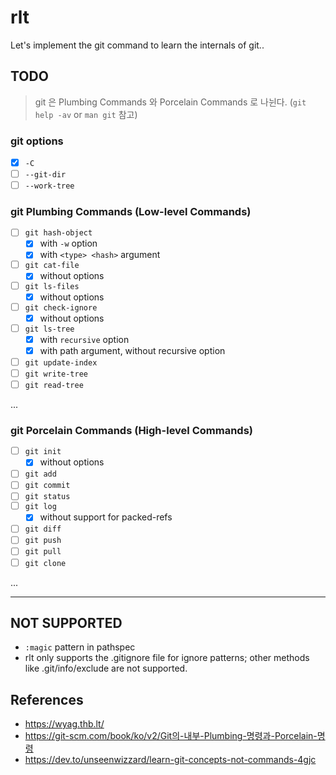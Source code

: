 # rlt 

Let's implement the git command to learn the internals of git..

## TODO 

> git 은 Plumbing Commands 와 Porcelain Commands 로 나뉜다. (`git help -av` or `man git` 참고)

### git options

- [x] `-C` 
- [ ] `--git-dir`
- [ ] `--work-tree`

### git Plumbing Commands (Low-level Commands)

- [ ] `git hash-object`
  - [x] with `-w` option
  - [x] with `<type> <hash>` argument
- [ ] `git cat-file`
  - [x] without options
- [ ] `git ls-files`
  - [x] without options
- [ ] `git check-ignore`
  - [x] without options
- [ ] `git ls-tree`
  - [x] with `recursive` option
  - [x] with path argument, without recursive option
- [ ] `git update-index`
- [ ] `git write-tree`
- [ ] `git read-tree`

...

### git Porcelain Commands (High-level Commands)

- [ ] `git init`
  - [x] without options
- [ ] `git add`
- [ ] `git commit`
- [ ] `git status`
- [ ] `git log`
  - [x] without support for packed-refs
- [ ] `git diff`
- [ ] `git push`
- [ ] `git pull`
- [ ] `git clone`

...

---

## NOT SUPPORTED

- `:magic` pattern in pathspec
- rlt only supports the .gitignore file for ignore patterns; other methods like .git/info/exclude are not supported.

## References

- https://wyag.thb.lt/
- https://git-scm.com/book/ko/v2/Git의-내부-Plumbing-명령과-Porcelain-명령
- https://dev.to/unseenwizzard/learn-git-concepts-not-commands-4gjc


